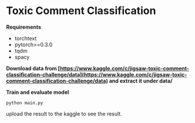 # Toxic Comment Classification

**Requirements**

* torchtext
* pytorch>=0.3.0
* tqdm
* spacy

**Download data from [https://www.kaggle.com/c/jigsaw-toxic-comment-classification-challenge/data](https://www.kaggle.com/c/jigsaw-toxic-comment-classification-challenge/data) and extract it under data/**

**Train and evaluate model**
```shell
python main.py
```
upload the result to the kaggle to see the result.
